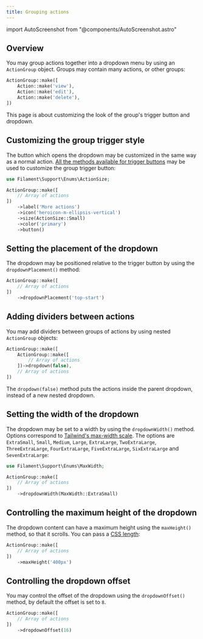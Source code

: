 ```yaml
---
title: Grouping actions
---
```

import AutoScreenshot from "@components/AutoScreenshot.astro"

## Overview

You may group actions together into a dropdown menu by using an `ActionGroup` object. Groups may contain many actions, or other groups:

```php
ActionGroup::make([
    Action::make('view'),
    Action::make('edit'),
    Action::make('delete'),
])
```

<AutoScreenshot name="actions/group/simple" alt="Action group" version="3.x" />

This page is about customizing the look of the group's trigger button and dropdown.

## Customizing the group trigger style

The button which opens the dropdown may be customized in the same way as a normal action. [All the methods available for trigger buttons](trigger-button) may be used to customize the group trigger button:

```php
use Filament\Support\Enums\ActionSize;

ActionGroup::make([
    // Array of actions
])
    ->label('More actions')
    ->icon('heroicon-m-ellipsis-vertical')
    ->size(ActionSize::Small)
    ->color('primary')
    ->button()
```

<AutoScreenshot name="actions/group/customized" alt="Action group with custom trigger style" version="3.x" />

## Setting the placement of the dropdown

The dropdown may be positioned relative to the trigger button by using the `dropdownPlacement()` method:

```php
ActionGroup::make([
    // Array of actions
])
    ->dropdownPlacement('top-start')
```

<AutoScreenshot name="actions/group/placement" alt="Action group with top placement style" version="3.x" />

## Adding dividers between actions

You may add dividers between groups of actions by using nested `ActionGroup` objects:

```php
ActionGroup::make([
    ActionGroup::make([
        // Array of actions
    ])->dropdown(false),
    // Array of actions
])
```

The `dropdown(false)` method puts the actions inside the parent dropdown, instead of a new nested dropdown.

<AutoScreenshot name="actions/group/nested" alt="Action groups nested with dividers" version="3.x" />

## Setting the width of the dropdown

The dropdown may be set to a width by using the `dropdownWidth()` method. Options correspond to [Tailwind's max-width scale](https://tailwindcss.com/docs/max-width). The options are `ExtraSmall`, `Small`, `Medium`, `Large`, `ExtraLarge`, `TwoExtraLarge`, `ThreeExtraLarge`, `FourExtraLarge`, `FiveExtraLarge`, `SixExtraLarge` and `SevenExtraLarge`:

```php
use Filament\Support\Enums\MaxWidth;

ActionGroup::make([
    // Array of actions
])
    ->dropdownWidth(MaxWidth::ExtraSmall)
```

## Controlling the maximum height of the dropdown

The dropdown content can have a maximum height using the `maxHeight()` method, so that it scrolls. You can pass a [CSS length](https://developer.mozilla.org/en-US/docs/Web/CSS/length):

```php
ActionGroup::make([
    // Array of actions
])
    ->maxHeight('400px')
```

## Controlling the dropdown offset

You may control the offset of the dropdown using the `dropdownOffset()` method, by default the offset is set to `8`.

```php
ActionGroup::make([
    // Array of actions
])
    ->dropdownOffset(16)
```
